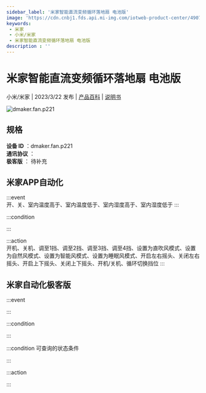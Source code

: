 ```yaml
---
sidebar_label: '米家智能直流变频循环落地扇 电池版'
image: 'https://cdn.cnbj1.fds.api.mi-img.com/iotweb-product-center/4907f563e933c085f86feb07f36b04f4_1670899139202.png?GalaxyAccessKeyId=AKVGLQWBOVIRQ3XLEW&Expires=9223372036854775807&Signature=sX9NhELRaShs7WKD59n34o0c3TA='
keywords: 
 - 米家
 - 小米/米家
 - 米家智能直流变频循环落地扇 电池版
description : ''
---
```

# 米家智能直流变频循环落地扇 电池版

小米/米家 | 2023/3/22 发布 | [产品百科](https://home.mi.com/webapp/content/baike/product/index.html?model=dmaker.fan.p221/) | [说明书](https://home.mi.com/views/introduction.html?model=dmaker.fan.p221&region=cn)

![dmaker.fan.p221](https://cdn.cnbj1.fds.api.mi-img.com/iotweb-product-center/4907f563e933c085f86feb07f36b04f4_1670899139202.png?GalaxyAccessKeyId=AKVGLQWBOVIRQ3XLEW&Expires=9223372036854775807&Signature=sX9NhELRaShs7WKD59n34o0c3TA=)

## 规格  
> 
**设备 ID** ：dmaker.fan.p221  
**通讯协议** ：  
**极客版**  ： 待补充 


## 米家APP自动化  

:::event  
开、关、室内温度高于、室内温度低于、室内湿度高于、室内湿度低于
:::

:::condition  

:::

:::action   
开机、关机、调至1挡、调至2挡、调至3挡、调至4挡、设置为直吹风模式、设置为自然风模式、设置为智能风模式、设置为睡眠风模式、开启左右摇头、关闭左右摇头、开启上下摇头、关闭上下摇头、开机/关机、循环切换挡位
:::

## 米家自动化极客版  

:::event  

:::

:::condition  

:::

:::condition 可查询的状态条件  

:::

:::action  

:::

        
